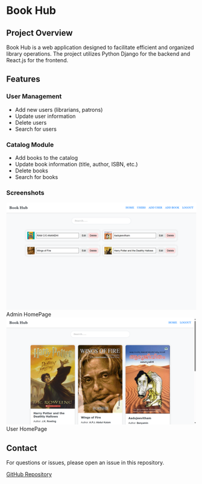 # Book Hub

## Project Overview
Book Hub is a web application designed to facilitate efficient and organized library operations. The project utilizes Python Django for the backend and React.js for the frontend. 

## Features
### User Management
- Add new users (librarians, patrons)
- Update user information
- Delete users
- Search for users

### Catalog Module
- Add books to the catalog
- Update book information (title, author, ISBN, etc.)
- Delete books
- Search for books

### Screenshots

![Book Hub](/screenshot/admin%20home.png)
Admin HomePage
![Book Hub](/screenshot/user%20home.png)
User HomePage

## Contact
For questions or issues, please open an issue in this repository. 

[GitHub Repository](https://github.com/melbinproy2003/Book-Hub)
